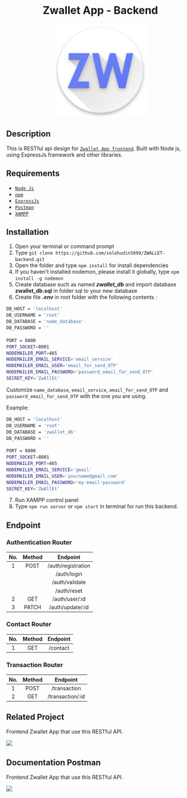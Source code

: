 <h1 align="center">Zwallet App - Backend</h1>

<div align="center">
    <img width="250" src="https://raw.githubusercontent.com/solehudin5699/ZWALLET-frontend/master/src/assets/images/ic_launcher_round.png">
</div>

## Description

This is RESTful api design for
[`Zwallet App frontend`](https://github.com/solehudin5699/ZWALLET-frontend.git).
Built with Node js, using ExpressJs framework and other libraries.

## Requirements

- [`Node Js`](https://nodejs.org/en/)
- [`npm`](https://www.npmjs.com/get-npm)
- [`ExpressJs`](https://expressjs.com/)
- [`Postman`](https://www.postman.com/downloads/)
- [`XAMPP`](https://www.apachefriends.org/index.html)

## Installation

1. Open your terminal or command prompt
2. Type `git clone https://github.com/solehudin5699/ZWALLET-backend.git`
3. Open the folder and type `npm install` for install dependencies
4. If you haven't installed nodemon, please install it globally, type
   `npm install -g nodemon`
5. Create database such as named **_zwallet_db_** and import database
   **zwallet_db.sql** in folder sql to your new database
6. Create file **_.env_** in root folder with the following contents :

```bash
DB_HOST = 'localhost'
DB_USERNAME = 'root'
DB_DATABASE = 'name_database'
DB_PASSWORD = ''

PORT = 8000
PORT_SOCKET=8001
NODEMAILER_PORT=465
NODEMAILER_EMAIL_SERVICE='email_service'
NODEMAILER_EMAIL_USER='email_for_send_OTP'
NODEMAILER_EMAIL_PASSWORD='password_email_for_send_OTP'
SECRET_KEY='ZwAllEt'
```

Customize `name_database`, `email_service`, `email_for_send_OTP` and
`password_email_for_send_OTP` with the one you are using.

Example:

```bash
DB_HOST = 'localhost'
DB_USERNAME = 'root'
DB_DATABASE = 'zwallet_db'
DB_PASSWORD = ''

PORT = 8000
PORT_SOCKET=8001
NODEMAILER_PORT=465
NODEMAILER_EMAIL_SERVICE='gmail'
NODEMAILER_EMAIL_USER='yourname@gmail.com'
NODEMAILER_EMAIL_PASSWORD='my-email-password'
SECRET_KEY='ZwAllEt'
```

7. Run XAMPP control panel
8. Type `npm run server` or `npm start` in terminal for run this backend.

## Endpoint

### Authentication Router

| No. | Method |      Endpoint      |
| :-: | :----: | :----------------: |
|  1  |  POST  | /auth/registration |
|     |        |    /auth/login     |
|     |        |   /auth/validate   |
|     |        |    /auth/reset     |
|  2  |  GET   |   /auth/user/:id   |
|  3  | PATCH  |  /auth/update/:id  |

### Contact Router

| No. | Method | Endpoint |
| :-: | :----: | :------: |
|  1  |  GET   | /contact |

### Transaction Router

| No. | Method |     Endpoint     |
| :-: | :----: | :--------------: |
|  1  |  POST  |   /transaction   |
|  2  |  GET   | /transaction/:id |

## Related Project

Frontend Zwallet App that use this RESTful API.

<a href="https://github.com/solehudin5699/ZWALLET-frontend.git">
<img src="https://img.shields.io/badge/Zwallet%20Frontend-Repository-blue.svg?style=popout&logo=github"/>
</a>

## Documentation Postman

Frontend Zwallet App that use this RESTful API.

<a href="https://documenter.getpostman.com/view/11765677/TVYNYvQ5">
<img src="https://img.shields.io/badge/Documentation-POSTMAN-blue.svg?style=popout&logo=postman"/>
</a>
